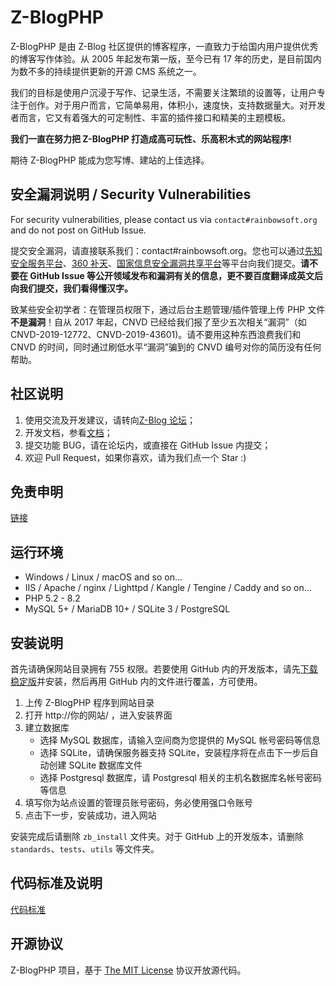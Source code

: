 
Z-BlogPHP
=============

Z-BlogPHP 是由 Z-Blog 社区提供的博客程序，一直致力于给国内用户提供优秀的博客写作体验。从 2005 年起发布第一版，至今已有 17 年的历史，是目前国内为数不多的持续提供更新的开源 CMS 系统之一。

我们的目标是使用户沉浸于写作、记录生活，不需要关注繁琐的设置等，让用户专注于创作。对于用户而言，它简单易用，体积小，速度快，支持数据量大。对开发者而言，它又有着强大的可定制性、丰富的插件接口和精美的主题模板。

**我们一直在努力把 Z-BlogPHP 打造成高可玩性、乐高积木式的网站程序!**

期待 Z-BlogPHP 能成为您写博、建站的上佳选择。

## 安全漏洞说明 / Security Vulnerabilities

For security vulnerabilities, please contact us via ``contact#rainbowsoft.org`` and do not post on GitHub Issue.

提交安全漏洞，请直接联系我们：contact#rainbowsoft.org。您也可以通过[先知安全服务平台](https://xianzhi.aliyun.com)、[360 补天](https://loudong.360.cn/)、[国家信息安全漏洞共享平台](http://www.cnvd.org.cn)等平台向我们提交。**请不要在 GitHub Issue 等公开领域发布和漏洞有关的信息，更不要百度翻译成英文后向我们提交，我们看得懂汉字。**

致某些安全初学者：在管理员权限下，通过后台主题管理/插件管理上传 PHP 文件**不是漏洞**！自从 2017 年起，CNVD 已经给我们报了至少五次相关“漏洞”（如 CNVD-2019-12772、CNVD-2019-43601)。请不要用这种东西浪费我们和 CNVD 的时间，同时通过刷低水平“漏洞”骗到的 CNVD 编号对你的简历没有任何帮助。

## 社区说明
1. 使用交流及开发建议，请转向[Z-Blog 论坛](https://bbs.zblogcn.com/)；
1. 开发文档，参看[文档](https://docs.zblogcn.com/)；
1. 提交功能 BUG，请在论坛内，或直接在 GitHub Issue 内提交；
1. 欢迎 Pull Request，如果你喜欢，请为我们点一个 Star :)

## 免责申明
[链接](https://www.zblogcn.com/disclaimer/)

## 运行环境
- Windows / Linux / macOS and so on...
- IIS / Apache / nginx / Lighttpd / Kangle / Tengine / Caddy and so on...
- PHP 5.2 - 8.2
- MySQL 5+ / MariaDB 10+ / SQLite 3 / PostgreSQL

## 安装说明
首先请确保网站目录拥有 755 权限。若要使用 GitHub 内的开发版本，请先[下载稳定版](http://www.zblogcn.com/zblogphp/)并安装，然后再用 GitHub 内的文件进行覆盖，方可使用。

1. 上传 Z-BlogPHP 程序到网站目录
2. 打开 http://你的网站/ ，进入安装界面
3. 建立数据库
   - 选择 MySQL 数据库，请输入空间商为您提供的 MySQL 帐号密码等信息
   - 选择 SQLite，请确保服务器支持 SQLite，安装程序将在点击下一步后自动创建 SQLite 数据库文件
   - 选择 Postgresql 数据库，请 Postgresql 相关的主机名数据库名帐号密码等信息
4. 填写你为站点设置的管理员账号密码，务必使用强口令账号
5. 点击下一步，安装成功，进入网站

安装完成后请删除 `zb_install` 文件夹。对于 GitHub 上的开发版本，请删除 `standards`、`tests`、`utils` 等文件夹。

## 代码标准及说明

[代码标准](standards)

## 开源协议

Z-BlogPHP 项目，基于 [The MIT License](http://opensource.org/licenses/mit-license.php) 协议开放源代码。
